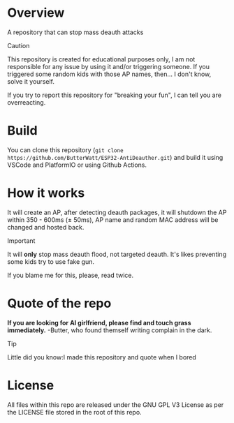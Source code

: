 # Overview
A repository that can stop mass deauth attacks
>[!CAUTION]
>This repository is created for educational purposes only, I am not responsible for any issue by using it and/or triggering someone. If you triggered some random kids with those AP names, then... I don't know, solve it yourself.
>
>If you try to report this repository for "breaking your fun", I can tell you are overreacting. 
# Build
You can clone this repository (`git clone https://github.com/ButterWatt/ESP32-AntiDeauther.git`) and build it using VSCode and PlatformIO or using Github Actions.
# How it works
It will create an AP, after detecting deauth packages, it will shutdown the AP within 350 - 600ms (± 50ms), AP name and random MAC address will be changed and hosted back.
>[!IMPORTANT]
>It will **only** stop mass deauth flood, not targeted deauth. It's likes preventing some kids try to use fake gun.
>
>If you blame me for this, please, read twice.

# Quote of the repo
**If you are looking for AI girlfriend, please find and touch grass immediately.** -Butter, who found themself writing complain in the dark.
>[!TIP]
>Little did you know:I made this repository and quote when I bored

# License
All files within this repo are released under the GNU GPL V3 License as per the LICENSE file stored in the root of this repo.
